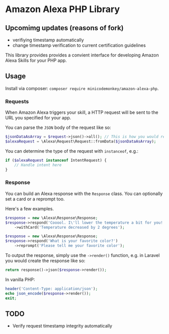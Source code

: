 # Amazon Alexa PHP Library

## Upcomimg updates (reasons of fork)
* verifiying timestamp automatically 
* change timestamp verification to current certification guidelines

This library provides provides a convient interface for developing Amazon Alexa Skills for your PHP app.

## Usage

Install via composer: `composer require minicodemonkey/amazon-alexa-php`.

### Requests
When Amazon Alexa triggers your skill, a HTTP request will be sent to the URL you specified for your app.

You can parse the `JSON` body of the request like so:
```php
$jsonDataAsArray = $request->json()->all(); // This is how you would retrieve this with Laravel
$alexaRequest = \Alexa\Request\Request::fromData($jsonDataAsArray);
```

You can determine the type of the request with `instanceof`, e.g.:
```php
if ($alexaRequest instanceof IntentRequest) {
	// Handle intent here
}
```

### Response
You can build an Alexa response with the `Response` class. You can optionally set a card or a reprompt too.

Here's a few examples.
```php
$response = new \Alexa\Response\Response;
$response->respond('Cooool. I\'ll lower the temperature a bit for you!')
	->withCard('Temperature decreased by 2 degrees');
```

```php
$response = new \Alexa\Response\Response;
$response->respond('What is your favorite color?')
	->reprompt('Please tell me your favorite color');
```

To output the response, simply use the `->render()` function, e.g. in Laravel you would create the response like so:
```php
return response()->json($response->render());
```

In vanilla PHP:
```php
header('Content-Type: application/json');
echo json_encode($response->render());
exit;
```

## TODO
* Verify request timestamp integrity automatically
